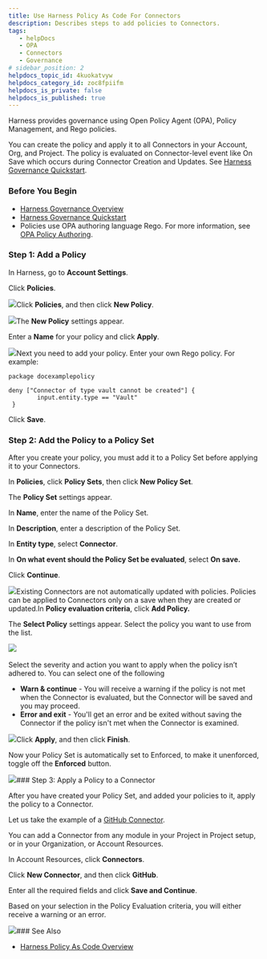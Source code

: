 ```yaml
---
title: Use Harness Policy As Code For Connectors
description: Describes steps to add policies to Connectors.
tags: 
   - helpDocs
   - OPA
   - Connectors
   - Governance
# sidebar_position: 2
helpdocs_topic_id: 4kuokatvyw
helpdocs_category_id: zoc8fpiifm
helpdocs_is_private: false
helpdocs_is_published: true
---
```


Harness provides governance using Open Policy Agent (OPA), Policy Management, and Rego policies.

You can create the policy and apply it to all Connectors in your Account, Org, and Project. The policy is evaluated on Connector-level event like On Save which occurs during Connector Creation and Updates. See [Harness Governance Quickstart](/article/jws2znftay-harness-governance-quickstart).

### Before You Begin

* [Harness Governance Overview](https://ngdocs.harness.io/article/1d3lmhv4jl-harness-governance-overview)
* [Harness Governance Quickstart](https://ngdocs.harness.io/article/jws2znftay-harness-governance-quickstart)
* Policies use OPA authoring language Rego. For more information, see [OPA Policy Authoring](https://academy.styra.com/courses/opa-rego).

### Step 1: Add a Policy

In Harness, go to **Account Settings**.

Click **Policies**.

![](https://files.helpdocs.io/i5nl071jo5/articles/4kuokatvyw/1652792608062/screenshot-2022-05-17-at-5-06-58-pm.png)Click **Policies**, and then click **New Policy**.

![](https://files.helpdocs.io/i5nl071jo5/articles/4kuokatvyw/1652787608928/screenshot-2022-05-17-at-5-09-33-pm.png)The **New Policy** settings appear.

Enter a **Name** for your policy and click **Apply**.

![](https://files.helpdocs.io/i5nl071jo5/articles/4kuokatvyw/1652787747420/screenshot-2022-05-17-at-5-11-32-pm.png)Next you need to add your policy. Enter your own Rego policy. For example:


```
package docexamplepolicy  
  
deny ["Connector of type vault cannot be created"] {   
        input.entity.type == "Vault"  
 }​
```
Click **Save**.

### Step 2: Add the Policy to a Policy Set

After you create your policy, you must add it to a Policy Set before applying it to your Connectors.

In **Policies**, click **Policy Sets**, then click **New Policy Set**.

The **Policy Set** settings appear.

In **Name**, enter the name of the Policy Set.

In **Description**, enter a description of the Policy Set.

In **Entity type**, select **Connector**.

In **On what event should the Policy Set be evaluated**, select **On save.**

Click **Continue**.

![](https://files.helpdocs.io/i5nl071jo5/articles/4kuokatvyw/1652791898806/screenshot-2022-05-17-at-6-16-22-pm.png)Existing Connectors are not automatically updated with policies. Policies can be applied to Connectors only on a save when they are created or updated.In **Policy evaluation criteria**, click **Add Policy.**

The **Select Policy** settings appear. Select the policy you want to use from the list.

![](https://files.helpdocs.io/i5nl071jo5/articles/4kuokatvyw/1652792227077/screenshot-2022-05-17-at-6-26-12-pm.png) 

Select the severity and action you want to apply when the policy isn’t adhered to. You can select one of the following

* **Warn & continue** - You will receive a warning if the policy is not met when the Connector is evaluated, but the Connector will be saved and you may proceed.
* **Error and exit** - You'll get an error and be exited without saving the Connector if the policy isn't met when the Connector is examined.

![](https://files.helpdocs.io/i5nl071jo5/articles/4kuokatvyw/1652792510298/screenshot-2022-05-17-at-6-27-39-pm.png)Click **Apply**, and then click **Finish**.

Now your Policy Set is automatically set to Enforced, to make it unenforced, toggle off the **Enforced** button.

![](https://files.helpdocs.io/i5nl071jo5/articles/4kuokatvyw/1652792750325/screenshot-2022-05-17-at-6-34-41-pm.png)### Step 3: Apply a Policy to a Connector

After you have created your Policy Set, and added your policies to it, apply the policy to a Connector. 

Let us take the example of a [GitHub Connector](/article/jd77qvieuw-add-a-git-hub-connector).

You can add a Connector from any module in your Project in Project setup, or in your Organization, or Account Resources.

In Account Resources, click **Connectors**.

Click **New Connector**, and then click **GitHub**.

Enter all the required fields and click **Save and Continue**.

Based on your selection in the Policy Evaluation criteria, you will either receive a warning or an error.

![](https://files.helpdocs.io/i5nl071jo5/articles/4kuokatvyw/1652871501294/screenshot-2022-05-18-at-2-53-06-pm.png)### See Also

* [Harness Policy As Code Overview](/article/4vx27jqwv2-harness-policy-engine)

